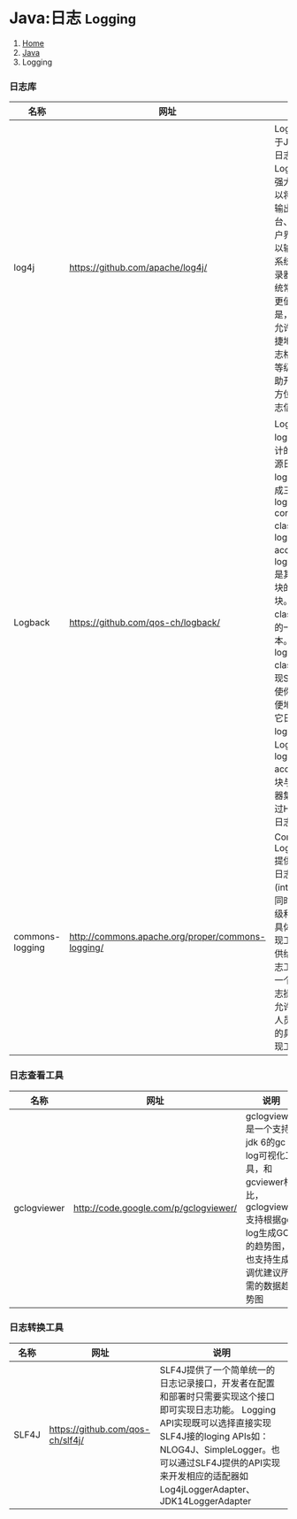 # Java:日志 <small>Logging</small>

<ol class="breadcrumb"><li><a href="/">Home</a></li><li><a href="/server/java/overview.md">Java</a></li><li class="active">Logging</li></ol>

### 日志库
|名称|网址|说明|
|------|------|------|
|log4j|https://github.com/apache/log4j/|Log4j是一款基于Java的开源日志组件，Log4j功能非常强大，我们可以将日志信息输出到控制台、文件、用户界面，也可以输出到操作系统的事件记录器和一些系统常驻进程。更值得一提的是，Log4j可以允许你非常便捷地自定义日志格式和日志等级，可以帮助开发人员全方位地掌控日志信息|
|Logback|https://github.com/qos-ch/logback/|Logback是由log4j创始人设计的又一个开源日志组件。logback当前分成三个模块：logback-core,logback- classic和logback-access。logback-core是其它两个模块的基础模块。logback-classic是log4j的一个 改良版本。此外logback-classic完整实现SLF4J API使你可以很方便地更换成其它日志系统如log4j或JDK14 Logging。logback-access访问模块与Servlet容器集成提供通过Http来访问日志的功能|
|commons-logging|http://commons.apache.org/proper/commons-logging/|Commons Logging (JCL)提供的是一个日志(Log)接口(interface)，同时兼顾轻量级和不依赖于具体的日志实现工具。它提供给中间件/日志工具开发者一个简单的日志操作抽象，允许程序开发人员使用不同的具体日志实现工具|

### 日志查看工具
|名称|网址|说明|
|------|------|------|
|gclogviewer|http://code.google.com/p/gclogviewer/|gclogviewer是一个支持jdk 6的gc log可视化工具，和gcviewer相比，gclogviewer支持根据gc log生成GC的趋势图，也支持生成调优建议所需的数据趋势图|

### 日志转换工具
|名称|网址|说明|
|------|------|------|
|SLF4J|https://github.com/qos-ch/slf4j/|SLF4J提供了一个简单统一的日志记录接口，开发者在配置和部署时只需要实现这个接口即可实现日志功能。 Logging API实现既可以选择直接实现SLF4J接的loging APIs如： NLOG4J、SimpleLogger。也可以通过SLF4J提供的API实现来开发相应的适配器如Log4jLoggerAdapter、JDK14LoggerAdapter|

